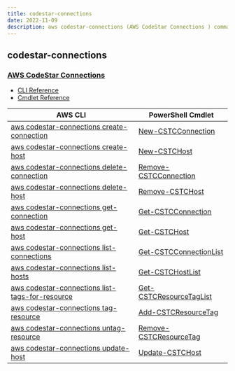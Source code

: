 ```yaml
---
title: codestar-connections
date: 2022-11-09
description: aws codestar-connections (AWS CodeStar Connections ) command/cmdlet list.
---
```


## codestar-connections

### [AWS CodeStar Connections ](https://aws.amazon.com/codestar/)

* [CLI Reference](https://docs.aws.amazon.com/cli/latest/reference/codestar-connections/index.html)
* [Cmdlet Reference](https://docs.aws.amazon.com/powershell/latest/reference/items/CodeStarconnections_cmdlets.html)

|AWS CLI|PowerShell Cmdlet|
|----|----|
|[aws codestar-connections create-connection](https://docs.aws.amazon.com/cli/latest/reference/codestar-connections/create-connection.html)|[New-CSTCConnection](https://docs.aws.amazon.com/powershell/latest/reference/items/New-CSTCConnection.html)|
|[aws codestar-connections create-host](https://docs.aws.amazon.com/cli/latest/reference/codestar-connections/create-host.html)|[New-CSTCHost](https://docs.aws.amazon.com/powershell/latest/reference/items/New-CSTCHost.html)|
|[aws codestar-connections delete-connection](https://docs.aws.amazon.com/cli/latest/reference/codestar-connections/delete-connection.html)|[Remove-CSTCConnection](https://docs.aws.amazon.com/powershell/latest/reference/items/Remove-CSTCConnection.html)|
|[aws codestar-connections delete-host](https://docs.aws.amazon.com/cli/latest/reference/codestar-connections/delete-host.html)|[Remove-CSTCHost](https://docs.aws.amazon.com/powershell/latest/reference/items/Remove-CSTCHost.html)|
|[aws codestar-connections get-connection](https://docs.aws.amazon.com/cli/latest/reference/codestar-connections/get-connection.html)|[Get-CSTCConnection](https://docs.aws.amazon.com/powershell/latest/reference/items/Get-CSTCConnection.html)|
|[aws codestar-connections get-host](https://docs.aws.amazon.com/cli/latest/reference/codestar-connections/get-host.html)|[Get-CSTCHost](https://docs.aws.amazon.com/powershell/latest/reference/items/Get-CSTCHost.html)|
|[aws codestar-connections list-connections](https://docs.aws.amazon.com/cli/latest/reference/codestar-connections/list-connections.html)|[Get-CSTCConnectionList](https://docs.aws.amazon.com/powershell/latest/reference/items/Get-CSTCConnectionList.html)|
|[aws codestar-connections list-hosts](https://docs.aws.amazon.com/cli/latest/reference/codestar-connections/list-hosts.html)|[Get-CSTCHostList](https://docs.aws.amazon.com/powershell/latest/reference/items/Get-CSTCHostList.html)|
|[aws codestar-connections list-tags-for-resource](https://docs.aws.amazon.com/cli/latest/reference/codestar-connections/list-tags-for-resource.html)|[Get-CSTCResourceTagList](https://docs.aws.amazon.com/powershell/latest/reference/items/Get-CSTCResourceTagList.html)|
|[aws codestar-connections tag-resource](https://docs.aws.amazon.com/cli/latest/reference/codestar-connections/tag-resource.html)|[Add-CSTCResourceTag](https://docs.aws.amazon.com/powershell/latest/reference/items/Add-CSTCResourceTag.html)|
|[aws codestar-connections untag-resource](https://docs.aws.amazon.com/cli/latest/reference/codestar-connections/untag-resource.html)|[Remove-CSTCResourceTag](https://docs.aws.amazon.com/powershell/latest/reference/items/Remove-CSTCResourceTag.html)|
|[aws codestar-connections update-host](https://docs.aws.amazon.com/cli/latest/reference/codestar-connections/update-host.html)|[Update-CSTCHost](https://docs.aws.amazon.com/powershell/latest/reference/items/Update-CSTCHost.html)|

